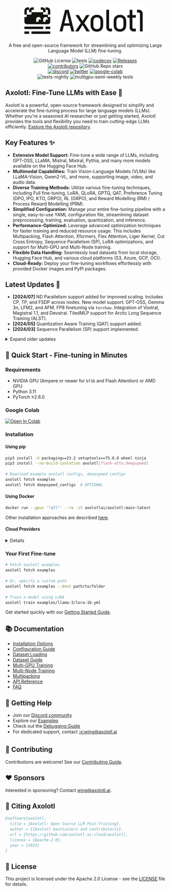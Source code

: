 <p align="center">
    <picture>
        <source media="(prefers-color-scheme: dark)" srcset="https://raw.githubusercontent.com/axolotl-ai-cloud/axolotl/887513285d98132142bf5db2a74eb5e0928787f1/image/axolotl_logo_digital_white.svg">
        <source media="(prefers-color-scheme: light)" srcset="https://raw.githubusercontent.com/axolotl-ai-cloud/axolotl/887513285d98132142bf5db2a74eb5e0928787f1/image/axolotl_logo_digital_black.svg">
        <img alt="Axolotl" src="https://raw.githubusercontent.com/axolotl-ai-cloud/axolotl/887513285d98132142bf5db2a74eb5e0928787f1/image/axolotl_logo_digital_black.svg" width="400" height="104" style="max-width: 100%;">
    </picture>
</p>

<p align="center">
    A free and open-source framework for streamlining and optimizing Large Language Model (LLM) fine-tuning.
</p>

<p align="center">
    <img src="https://img.shields.io/github/license/axolotl-ai-cloud/axolotl.svg?color=blue" alt="GitHub License">
    <img src="https://github.com/axolotl-ai-cloud/axolotl/actions/workflows/tests.yml/badge.svg" alt="tests">
    <a href="https://codecov.io/gh/axolotl-ai-cloud/axolotl"><img src="https://codecov.io/gh/axolotl-ai-cloud/axolotl/branch/main/graph/badge.svg" alt="codecov"></a>
    <a href="https://github.com/axolotl-ai-cloud/axolotl/releases"><img src="https://img.shields.io/github/release/axolotl-ai-cloud/axolotl.svg" alt="Releases"></a>
    <br/>
    <a href="https://github.com/axolotl-ai-cloud/axolotl/graphs/contributors"><img src="https://img.shields.io/github/contributors-anon/axolotl-ai-cloud/axolotl?color=yellow&style=flat-square" alt="contributors" style="height: 20px;"></a>
    <img src="https://img.shields.io/github/stars/axolotl-ai-cloud/axolotl" alt="GitHub Repo stars">
    <br/>
    <a href="https://discord.com/invite/HhrNrHJPRb"><img src="https://img.shields.io/badge/discord-7289da.svg?style=flat-square&logo=discord" alt="discord" style="height: 20px;"></a>
    <a href="https://twitter.com/axolotl_ai"><img src="https://img.shields.io/twitter/follow/axolotl_ai?style=social" alt="twitter" style="height: 20px;"></a>
    <a href="https://colab.research.google.com/github/axolotl-ai-cloud/axolotl/blob/main/examples/colab-notebooks/colab-axolotl-example.ipynb"><img src="https://colab.research.google.com/assets/colab-badge.svg" alt="google-colab" style="height: 20px;"></a>
    <br/>
    <img src="https://github.com/axolotl-ai-cloud/axolotl/actions/workflows/tests-nightly.yml/badge.svg" alt="tests-nightly">
    <img src="https://github.com/axolotl-ai-cloud/axolotl/actions/workflows/multi-gpu-e2e.yml/badge.svg" alt="multigpu-semi-weekly tests">
</p>

## Axolotl: Fine-Tune LLMs with Ease 🚀

Axolotl is a powerful, open-source framework designed to simplify and accelerate the fine-tuning process for large language models (LLMs).  Whether you're a seasoned AI researcher or just getting started, Axolotl provides the tools and flexibility you need to train cutting-edge LLMs efficiently.  [Explore the Axolotl repository](https://github.com/axolotl-ai-cloud/axolotl).

## Key Features ✨

*   **Extensive Model Support:** Fine-tune a wide range of LLMs, including GPT-OSS, LLaMA, Mistral, Mixtral, Pythia, and many more models available on the Hugging Face Hub.
*   **Multimodal Capabilities:**  Train Vision-Language Models (VLMs) like LLaMA-Vision, Qwen2-VL, and more, supporting image, video, and audio data.
*   **Diverse Training Methods:**  Utilize various fine-tuning techniques, including Full fine-tuning, LoRA, QLoRA, GPTQ, QAT, Preference Tuning (DPO, IPO, KTO, ORPO), RL (GRPO), and Reward Modelling (RM) / Process Reward Modelling (PRM).
*   **Simplified Configuration:**  Manage your entire fine-tuning pipeline with a single, easy-to-use YAML configuration file, streamlining dataset preprocessing, training, evaluation, quantization, and inference.
*   **Performance-Optimized:**  Leverage advanced optimization techniques for faster training and reduced resource usage.  This includes Multipacking, Flash Attention, Xformers, Flex Attention, Liger Kernel, Cut Cross Entropy, Sequence Parallelism (SP), LoRA optimizations, and support for Multi-GPU and Multi-Node training.
*   **Flexible Data Handling:** Seamlessly load datasets from local storage, Hugging Face Hub, and various cloud platforms (S3, Azure, GCP, OCI).
*   **Cloud-Ready:**  Deploy your fine-tuning workflows effortlessly with provided Docker images and PyPI packages.

## Latest Updates 📰

*   **[2024/07]** ND Parallelism support added for improved scaling. Includes CP, TP, and FSDP across nodes.  New model support: GPT-OSS, Gemma 3n, LFM2, and AFM. FP8 finetuning via `torchao`.  Integration of Voxtral, Magistral 1.1, and Devstral. TiledMLP support for Arctic Long Sequence Training (ALST).
*   **[2024/05]** Quantization Aware Training (QAT) support added.
*   **[2024/03]** Sequence Parallelism (SP) support implemented.

<details>
<summary>Expand older updates</summary>
*   **[2024/06]** Magistral with mistral-common tokenizer support added.
*   **[2024/04]** Llama 4 support added.
*   **[2024/03]** (Beta) Fine-tuning Multimodal models is now supported.
*   **[2024/02]** LoRA optimizations and GRPO support added.
*   **[2024/01]** Reward Modelling / Process Reward Modelling fine-tuning support added.
</details>

## 🚀 Quick Start - Fine-tuning in Minutes

### Requirements

*   NVIDIA GPU (Ampere or newer for `bf16` and Flash Attention) or AMD GPU
*   Python 3.11
*   PyTorch ≥2.6.0

### Google Colab

[![Open In Colab](https://colab.research.google.com/assets/colab-badge.svg)](https://colab.research.google.com/github/axolotl-ai-cloud/axolotl/blob/main/examples/colab-notebooks/colab-axolotl-example.ipynb#scrollTo=msOCO4NRmRLa)

### Installation

#### Using pip

```bash
pip3 install -U packaging==23.2 setuptools==75.8.0 wheel ninja
pip3 install --no-build-isolation axolotl[flash-attn,deepspeed]

# Download example axolotl configs, deepspeed configs
axolotl fetch examples
axolotl fetch deepspeed_configs  # OPTIONAL
```

#### Using Docker

```bash
docker run --gpus '"all"' --rm -it axolotlai/axolotl:main-latest
```

Other installation approaches are described [here](https://docs.axolotl.ai/docs/installation.html).

#### Cloud Providers

<details>

*   [RunPod](https://runpod.io/gsc?template=v2ickqhz9s&ref=6i7fkpdz)
*   [Vast.ai](https://cloud.vast.ai?ref_id=62897&template_id=bdd4a49fa8bce926defc99471864cace&utm_source=github&utm_medium=developer_community&utm_campaign=template_launch_axolotl&utm_content=readme)
*   [PRIME Intellect](https://app.primeintellect.ai/dashboard/create-cluster?image=axolotl&location=Cheapest&security=Cheapest&show_spot=true)
*   [Modal](https://www.modal.com?utm_source=github&utm_medium=github&utm_campaign=axolotl)
*   [Novita](https://novita.ai/gpus-console?templateId=311)
*   [JarvisLabs.ai](https://jarvislabs.ai/templates/axolotl)
*   [Latitude.sh](https://latitude.sh/blueprint/989e0e79-3bf6-41ea-a46b-1f246e309d5c)

</details>

### Your First Fine-tune

```bash
# Fetch axolotl examples
axolotl fetch examples

# Or, specify a custom path
axolotl fetch examples --dest path/to/folder

# Train a model using LoRA
axolotl train examples/llama-3/lora-1b.yml
```

Get started quickly with our [Getting Started Guide](https://docs.axolotl.ai/docs/getting-started.html).

## 📚 Documentation

*   [Installation Options](https://docs.axolotl.ai/docs/installation.html)
*   [Configuration Guide](https://docs.axolotl.ai/docs/config-reference.html)
*   [Dataset Loading](https://docs.axolotl.ai/docs/dataset_loading.html)
*   [Dataset Guide](https://docs.axolotl.ai/docs/dataset-formats/)
*   [Multi-GPU Training](https://docs.axolotl.ai/docs/multi-gpu.html)
*   [Multi-Node Training](https://docs.axolotl.ai/docs/multi-node.html)
*   [Multipacking](https://docs.axolotl.ai/docs/multipack.html)
*   [API Reference](https://docs.axolotl.ai/docs/api/)
*   [FAQ](https://docs.axolotl.ai/docs/faq.html)

## 🤝 Getting Help

*   Join our [Discord community](https://discord.gg/HhrNrHJPRb)
*   Explore our [Examples](https://github.com/axolotl-ai-cloud/axolotl/tree/main/examples/)
*   Check out the [Debugging Guide](https://docs.axolotl.ai/docs/debugging.html)
*   For dedicated support, contact [✉️wing@axolotl.ai](mailto:wing@axolotl.ai)

## 🌟 Contributing

Contributions are welcome!  See our [Contributing Guide](https://github.com/axolotl-ai-cloud/axolotl/blob/main/.github/CONTRIBUTING.md).

## ❤️ Sponsors

Interested in sponsoring? Contact [wing@axolotl.ai](mailto:wing@axolotl.ai).

## 📝 Citing Axolotl

```bibtex
@software{axolotl,
  title = {Axolotl: Open Source LLM Post-Training},
  author = {{Axolotl maintainers and contributors}},
  url = {https://github.com/axolotl-ai-cloud/axolotl},
  license = {Apache-2.0},
  year = {2023}
}
```

## 📜 License

This project is licensed under the Apache 2.0 License - see the [LICENSE](LICENSE) file for details.